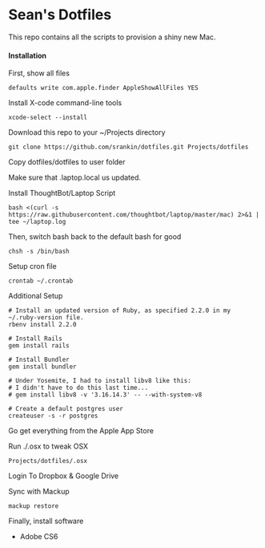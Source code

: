# Sean's Dotfiles

This repo contains all the scripts to provision a shiny new Mac.

#### Installation

First, show all files
```
defaults write com.apple.finder AppleShowAllFiles YES
```

Install X-code command-line tools
```
xcode-select --install
```

Download this repo to your ~/Projects directory

```
git clone https://github.com/srankin/dotfiles.git Projects/dotfiles
```

Copy dotfiles/dotfiles to user folder

Make sure that .laptop.local us updated.

Install ThoughtBot/Laptop Script
```
bash <(curl -s https://raw.githubusercontent.com/thoughtbot/laptop/master/mac) 2>&1 | tee ~/laptop.log
```

Then, switch bash back to the default bash for good
```
chsh -s /bin/bash
```

Setup cron file
```
crontab ~/.crontab
```

Additional Setup
```
# Install an updated version of Ruby, as specified 2.2.0 in my ~/.ruby-version file.
rbenv install 2.2.0

# Install Rails
gem install rails

# Install Bundler
gem install bundler

# Under Yosemite, I had to install libv8 like this:
# I didn't have to do this last time...
# gem install libv8 -v '3.16.14.3' -- --with-system-v8

# Create a default postgres user
createuser -s -r postgres

```

Go get everything from the Apple App Store

Run ./.osx to tweak OSX
```
Projects/dotfiles/.osx
```

Login To Dropbox & Google Drive

Sync with Mackup
```
mackup restore
```

Finally, install software
- Adobe CS6
